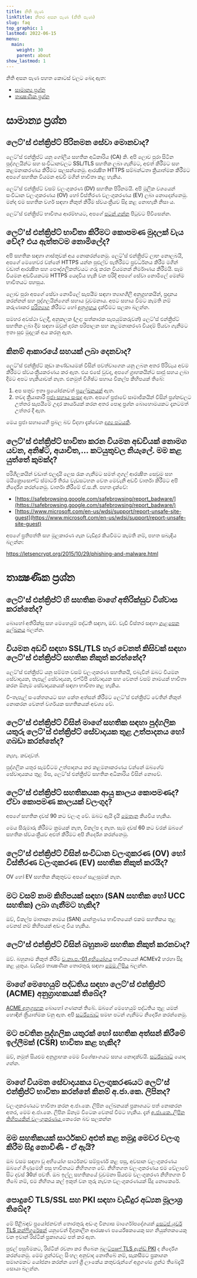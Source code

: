 ```yaml
---
title: නිති පැණ
linkTitle: නිතර අසන පැණ (නිති පැණ)
slug: faq
top_graphic: 1
lastmod: 2022-06-15
menu:
  main:
    weight: 30
    parent: about
show_lastmod: 1
---
```


නිති අසන පැණ පහත කොටස් වලට බෙදා ඇත:

- [සාමාන්‍ය ප්‍රශ්න](#general)
- [තාක්‍ෂණික ප්‍රශ්න](#technical)

# <a id="general">සාමාන්‍ය ප්‍රශ්න</a>

## ලෙට්'ස් එන්ක්‍රිප්ට් පිරිනමන සේවා මොනවාද?

ලෙට්'ස් එන්ක්‍රිප්ට් යනු ගෝලීය සහතික අධිකාරිය (CA) කි. අපි ලොව පුරා සිටින පුද්ගලයින්ට සහ සංවිධානවලට SSL/TLS සහතික ලබා ගැනීමට, අළුත් කිරීමට සහ කළමනාකරණය කිරීමට සලසන්නෙමු. ආරක්‍ෂිත HTTPS සම්බන්ධතා ක්‍රියාත්මක කිරීමට අපගේ සහතික වියමන අඩවි මගින් භාවිතා කළ හැකිය.

ලෙට්'ස් එන්ක්‍රිප්ට් වසම් වලංගුකරණ (DV) සහතික පිරිනමයි. අපි මූලික වශයෙන් සංවිධාන වලංගුකරණය (OV) හෝ විස්තීරණ වලංගුකරණය (EV) ලබා නොදෙන්නෙමු. මන්ද එම සහතික වර්ග සඳහා නිකුත් කිරීම ස්වයංක්‍රීයව සිදු කළ නොහැකි නිසා ය.

ලෙට්'ස් එන්ක්‍රිප්ට් භාවිතය ආරම්භයට, අපගේ [පටන් ගන්න](/getting-started) පිටුවට පිවිසෙන්න.

## ලෙට්'ස් එන්ක්‍රිප්ට් භාවිතා කිරීමට කොපමණ මුදලක් වැය වේද? එය ඇත්තටම නොමිලේද?

අපි සහතික සඳහා ගාස්තුවක් අය නොකරන්නෙමු. ලෙට්'ස් එන්ක්‍රිප්ට් ලාභ නොලබයි, අපගේ මෙහෙවර වන්නේ HTTPS යන්න පුළුල්ව පැතිරීමට ප්‍රවර්ධනය කිරීම මගින් වඩාත් ආරක්‍ෂිත සහ පෞද්ගලිකත්වයට ගරු කරන වියමනක් නිර්මාණය කිරීමයි. සෑම වියමන අඩවියකටම HTTPS යෙදවිය හැකි වන පරිදි අපගේ සේවා නොමිලේ මෙන්ම භාවිතයට පහසුය.

ලොව පුරා අපගේ සේවා නොමිලේ සැපයීම සඳහා ත්‍යාගශීලී අනුග්‍රහකයින්, ප්‍රදානය කරන්නන් සහ පුද්ගලයින්ගෙන් සහාය වුවමනාය. අපට සහාය වීමට කැමති නම් කරුණාකර [පරිත්‍යාග](/donate) කිරීමට හෝ [අනුග්‍රහය](https://www.abetterinternet.org/sponsor) දැක්වීමට සලකා බලන්න.

සමහර අවස්ථා වලදී, අනුකලක (උදා: සත්කාරක සැපයුම්කරුවන්) ලෙට්'ස් එන්ක්‍රිප්ට් සහතික ලබා දීම සඳහා ඔවුන් දරන පරිපාලන සහ කළමනාකරණ වියදම් පියවා ගැනීමට ඉතා සුළු මුදලක් අය කරනු ඇත.

## කිනම් ආකාරයේ සහයක් ලබා දෙනවාද?

ලෙට්'ස් එන්ක්‍රිප්ට් කුඩා කණ්ඩායමක් විසින් පවත්වාගෙන යනු ලබන අතර පිරිවැය අවම කිරීමට ස්වයංක්‍රීයකරණය කර ඇත. එය එසේ වුවද, අපගේ ග්‍රාහකයින්ට සෘජු සහය ලබා දීමට අපට හැකියාවක් නැත. එනමුත් විශිෂ්ට සහාය විකල්ප කිහිපයක් තිබේ:

1. අප සතුව ඉතා ප්‍රයෝජනවත් [ප්‍රලේඛනයක්](/docs) ඇත.
2. තවද ක්‍රියාකාරී [ප්‍රජා සහාය සංසද](https://community.letsencrypt.org/) ඇත. අපගේ ප්‍රජාවේ සාමාජිකයින් විසින් ප්‍රශ්නවලට උත්තර සැපයීමේ උදාර කාර්යයක් කරන අතර පොදු ප්‍රශ්න බොහොමයකට දැනටමත් උත්තර දී ඇත.

මෙය ප්‍රජා සහායෙහි ප්‍රබල බව විදහා දැක්වෙන [ දෘශ්‍ය පටයකි](https://www.youtube.com/watch?v=Xe1TZaElTAs).

## ලෙට්'ස් එන්ක්‍රිප්ට් භාවිතා කරන වියමන අඩවියක් නොමග යවන, අනිෂ්ට, අයාචිත,... කටයුතුවල නියැලේ. මම කළ යුත්තේ කුමක්ද?

පරිශීලකයින් වඩාත් ඵලදායි ලෙස රැක ගැනීමට සමත් ගූගල් ආරක්‍ෂිත සෙවුම සහ මයික්‍රොසොෆ්ට් ස්මාර්ට් තිරය වැඩසටහන වෙත මෙවැනි අඩවි වාර්තා කිරීමට අපි නිර්දේශ කරන්නෙමු. වාර්තා කිරීමේ ඒ.ස.නි. පහත දැක්වේ:

- [https://safebrowsing.google.com/safebrowsing/report_badware/](https://safebrowsing.google.com/safebrowsing/report_badware/)
- [https://www.microsoft.com/en-us/wdsi/support/report-unsafe-site-guest](https://www.microsoft.com/en-us/wdsi/support/report-unsafe-site-guest)

අපගේ ප්‍රතිපත්ති සහ මූලකාරණ ගැන වැඩිදුර කියවීමට කැමති නම්, පහත සබැඳිය බලන්න:

https://letsencrypt.org/2015/10/29/phishing-and-malware.html

# <a id="technical">තාක්‍ෂණික ප්‍රශ්න</a>

## ලෙට්'ස් එන්ක්‍රිප්ට් හි සහතික මාගේ අතිරික්සුව විශ්වාස කරන්නේද?

බොහෝ අතිරික්සු සහ මෙහෙයුම් පද්ධති සඳහා, ඔව්. වැඩි විස්තර සඳහා [ගැළපෙන ලේඛනය](/docs/cert-compat) බලන්න.

## වියමන අඩවි සඳහා SSL/TLS හැර වෙනත් කිසිවක් සඳහා ලෙට්'ස් එන්ක්‍රිප්ට් සහතික නිකුත් කරන්නේද?

ලෙට්'ස් එන්ක්‍රිප්ට් යනු සම්මත වසම් වලංගුකරණ සහතිකයි, එබැවින් ඔබට වියමන සේවාදායක, තැපැල් සේවාදායක, එෆ්ටීපී සේවාදායක සහ වෙනත් වසම් නාමයක් භාවිතා කරන ඕනෑම සේවාදායකයක් සඳහා භාවිතා කළ හැකිය.

වි-තැපැල් සංකේතනයට සහ කේත අත්සන් කිරීමට ලෙට්'ස් එන්ක්‍රිප්ට් වෙතින් නිකුත් නොකරන වෙනත් වර්ගයක සහතිකයක් අවශ්‍ය වේ.

## ලෙට්'ස් එන්ක්‍රිප්ට් විසින් මාගේ සහතික සඳහා පුද්ගලික යතුරු ලෙට්'ස් එන්ක්‍රිප්ට් සේවාදායක තුළ උත්පාදනය හෝ ගබඩා කරන්නේද?

නැහැ. කවදාවත්.

පුද්ගලික යතුර සැමවිටම උත්පාදනය කර කළමනාකරණය වන්නේ ඔබගේම සේවාදායකය තුළ මිස, ලෙට්'ස් එන්ක්‍රිප්ට් සහතික අධිකාරිය විසින් නොවේ.

## ලෙට්'ස් එන්ක්‍රිප්ට් සහතිකයක ආයු කාලය කොපමණද? ඒවා කොපමණ කාලයක් වලංගුද?

අපගේ සහතික දවස් 90 කට වලංගු වේ. ඔබට ඇයි දැයි [මෙතැන](/2015/11/09/why-90-days.html) කියවිය හැකිය.

මෙය සීරුමාරු කිරීමට ක්‍රමයක් නැත, විකල්ප ද නැත. සෑම දවස් 60 කට වරක් ඔබගේ සහතික ස්වයංක්‍රීයව අළුත් කිරීමට අපි නිර්දේශ කරන්නෙමු.

## ලෙට්'ස් එන්ක්‍රිප්ට් විසින් සංවිධාන වලංගුකරණ (OV) හෝ විස්තීරණ වලංගුකරණ (EV) සහතික නිකුත් කරයිද?

OV හෝ EV සහතික නිකුතුවට අපගේ සැලසුමක් නැත.

## මට වසම් නාම කිහිපයක් සඳහා (SAN සහතික හෝ UCC සහතික) ලබා ගැනීමට හැකිද?

ඔව්, විකල්ප මාතෘකා නාමය (SAN) යාන්ත්‍රණය භාවිතයෙන් එකම සහතිකය තුළ වෙනස් නම් කිහිපයක් අඩංගු විය හැකිය.

## ලෙට්'ස් එන්ක්‍රිප්ට් විසින් බහුනාම සහතික නිකුත් කරනවාද?

ඔව්. බහුනාම නිකුත් කිරීම [ව.නා.ප.-01 අභියෝගය](/docs/challenge-types/#dns-01-challenge) භාවිතයෙන් ACMEv2 හරහා සිදු කළ යුතුය. වැඩිදුර තාක්‍ෂණික තොරතුරු සඳහා [මෙම ලිපිය](https://community.letsencrypt.org/t/acme-v2-production-environment-wildcards/55578) බලන්න.

## මාගේ මෙහෙයුම් පද්ධතිය සඳහා ලෙට්'ස් එන්ක්‍රිප්ට් (ACME) අනුග්‍රාහකයක් තිබේද?

[ACME අන්‍රග්‍රාහක](/docs/client-options) බොහෝ ගණනක් තිබේ. ඔබගේ මෙහෙයුම් පද්ධතිය තුළ යමක් හොඳින් ක්‍රියාත්මක වනු ඇත. අපි [සර්ට්බොට්](https://certbot.eff.org/) සමඟ පටන් ගැනීමට නිර්දේශ කරන්නෙමු.

## මට පවතින පුද්ගලික යතුරක් හෝ සහතික අත්සන් කිරීමේ ඉල්ලීමක් (CSR) භාවිතා කළ හැකිද?

ඔව්, නමුත් සියළුම අනුග්‍රාහක මෙම විශේෂාංගයට සහය නොදක්වයි. [සර්ට්බොට්](https://certbot.eff.org/) යොදා ගන්න.

## මාගේ වියමන සේවාදායකය වලංගුකරණයට ලෙට්'ස් එන්ක්‍රිප්ට් භාවිතා කරන්නේ කිනම් අ.ජා.කෙ. ලිපිනද?

වලංගුකරණයට භාවිතා කරන අ.ජා.කෙ. ලිපින ලේඛනයක් ප්‍රකාශයට පත් නොකරන අතර, මෙම අ.ජා.කෙ. ලිපින ඕනෑම විටෙක වෙනස් වීමට හැකිය. දැන් [අ.ජා.කෙ. ලිපින කිහිපයකින් වලංගුකරණය ](https://letsencrypt.org/2020/02/19/multi-perspective-validation.html) කෙරෙන බව සලකන්න

## මම සහතිකයක් සාර්ථකව අළුත් කළ නමුදු මෙවර වලංගු කිරීම සිදු නොවිණි - ඒ ඇයි?

ඔබ වසම සඳහා වූ අභියෝග සාර්ථකව සම්පූර්ණ කළ පසු, අවසාන වලංගුකරණය ඔබගේ ගිණුමෙහි පසු භාවිතයට නිහිතගත වේ. නිහිතගත වලංගුකරණය එම වේලාවේ සිට දවස් 30ක් පවතී. ඔබ ඉල්ලූ සහතිකයේ වුවමනා සියළුම වලංගුකරණ නිහිතගත වී තිබේ නම්, එම නිහිතය කල් ඉකුත් වන තුරු නැවත වලංගුකරණයක් සිදු නොකෙරේ.

## පොදුවේ TLS/SSL සහ PKI සඳහා වැඩිදුර අධ්‍යන මූලාශ්‍ර තිබේද?

මේ පිළිබඳව ප්‍රයෝජනවත් තොරතුරු අඩංගු වින්‍යාස මාර්ගෝපදේශයක් <a href="https://www.feistyduck.com/library/bulletproof-tls-guide/online/" target="_blank" rel="noopener noreferer">සෙටප් යුවර් TLS කන්ෆිගුරේෂන්</a> යනුවෙන් දිගුකාලීන ආරක්‍ෂණ පර්යේෂකයෙකු සහ නියුක්තකයෙකු වන ඉවාන් රිස්ටික් ප්‍රකාශයට පත් කර ඇත.

පුළුල් පසුබිමකට, රිස්ටික් රචනා කර තිබෙන <a href="https://www.feistyduck.com/books/bulletproof-tls-and-pki/" target="_blank" rel="noopener noreferer">බුලට්පෘෘෆ් TLS ඇන්ඩ් PKI</a> ද නිර්දේශ කරන්නෙමු. මෙම ග්‍රන්ථවල සිංහල අනුවාද නොතිබේ නම්, සැකසීමට ප්‍රකාශන සමාගමකට යෝජනා කරන්න හෝ ශ්‍රී ලාංකේය කතුවරුන්ගේ අග්‍රගණ්‍ය ග්‍රන්ථ තිබේදැයි සොයා බලන්න.
